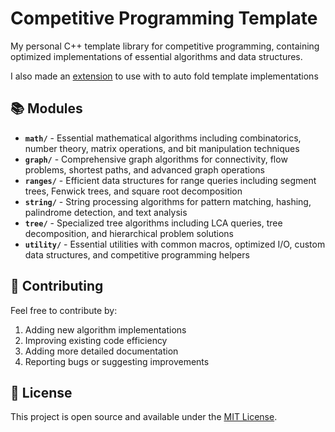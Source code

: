 # Competitive Programming Template

My personal C++ template library for competitive programming, containing optimized implementations of essential algorithms and data structures.

I also made an [extension](https://github.com/Aryan10/regionfold) to use with to auto fold template implementations

## 📚 Modules

- **`math/`** - Essential mathematical algorithms including combinatorics, number theory, matrix operations, and bit manipulation techniques
- **`graph/`** - Comprehensive graph algorithms for connectivity, flow problems, shortest paths, and advanced graph operations  
- **`ranges/`** - Efficient data structures for range queries including segment trees, Fenwick trees, and square root decomposition
- **`string/`** - String processing algorithms for pattern matching, hashing, palindrome detection, and text analysis
- **`tree/`** - Specialized tree algorithms including LCA queries, tree decomposition, and hierarchical problem solutions
- **`utility/`** - Essential utilities with common macros, optimized I/O, custom data structures, and competitive programming helpers

## 🤝 Contributing

Feel free to contribute by:
1. Adding new algorithm implementations
2. Improving existing code efficiency
3. Adding more detailed documentation
4. Reporting bugs or suggesting improvements

## 📄 License

This project is open source and available under the [MIT License](LICENSE).
